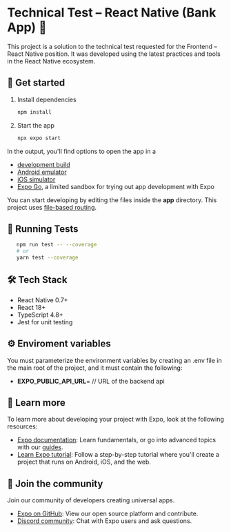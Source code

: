 # Technical Test – React Native (Bank App) 👋

This project is a solution to the technical test requested for the Frontend – React Native position. It was developed using the latest practices and tools in the React Native ecosystem.

## 🚀 Get started

1. Install dependencies

   ```bash
   npm install
   ```

2. Start the app

   ```bash
   npx expo start
   ```

In the output, you'll find options to open the app in a

- [development build](https://docs.expo.dev/develop/development-builds/introduction/)
- [Android emulator](https://docs.expo.dev/workflow/android-studio-emulator/)
- [iOS simulator](https://docs.expo.dev/workflow/ios-simulator/)
- [Expo Go](https://expo.dev/go), a limited sandbox for trying out app development with Expo

You can start developing by editing the files inside the **app** directory. This project uses [file-based routing](https://docs.expo.dev/router/introduction).

## 🧪 Running Tests

```bash
   npm run test -- --coverage
   # or
   yarn test --coverage
   ```

## 🛠 Tech Stack
- React Native 0.7+
- React 18+
- TypeScript 4.8+
- Jest for unit testing

## ⚙️ Enviroment variables

You must parameterize the environment variables by creating an .env file in the main root of the project, and it must contain the following:

- **EXPO_PUBLIC_API_URL**= // URL of the backend api

## 📘 Learn more

To learn more about developing your project with Expo, look at the following resources:

- [Expo documentation](https://docs.expo.dev/): Learn fundamentals, or go into advanced topics with our [guides](https://docs.expo.dev/guides).
- [Learn Expo tutorial](https://docs.expo.dev/tutorial/introduction/): Follow a step-by-step tutorial where you'll create a project that runs on Android, iOS, and the web.

## 🤝 Join the community

Join our community of developers creating universal apps.

- [Expo on GitHub](https://github.com/expo/expo): View our open source platform and contribute.
- [Discord community](https://chat.expo.dev): Chat with Expo users and ask questions.
